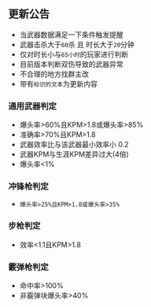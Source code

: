 ## 更新公告
- 当武器数据满足一下条件触发提醒
- 武器击杀大于`60`杀 且 时长大于`20`分钟
- 仅对时长小与`65小时`的玩家进行判断
- 目前版本判断双伤导致的武器异常
- 不合理的地方找群主改
- 带有`标识的文本`为更新内容
### 通用武器判定
- 爆头率>60%且KPM>1.8或爆头率>85%
- 准确率>70%且KPM>1.8
- 武器效率比与该武器最小效率小 0.2
- 武器KPM与生涯KPM差异过大(4倍)
- 爆头率<1%
### 冲锋枪判定
- `爆头率>25%且KPM>1.8或爆头率>35%`
### 步枪判定
- 效率<1.1且KPM>1.8
### 霰弹枪判定
- 命中率>100%
- 非霰弹块爆头率>40%